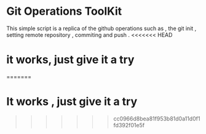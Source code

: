 # Git Operations ToolKit
This simple script is a replica of the github operations such as , the git init , setting remote repository , commiting and push .
<<<<<<< HEAD
# it works, just give it a try 

=======

# It works , just give it a try
>>>>>>> cc0966d8bea81f953b81d0a11d0f1fd392f01e5f

